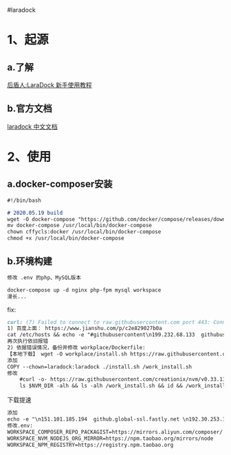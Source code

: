 #laradock

1、起源
====
a.了解
----
[后盾人:LaraDock 新手使用教程](https://www.houdunren.com/topic/729) 

b.官方文档
----
[laradock 中文文档](https://laradock-docs.linganmin.cn/zh/getting-started/#%E8%A6%81%E6%B1%82)

2、使用
====
a.docker-composer安装
----
```markdown
#!/bin/bash

# 2020.05.19 build
wget -O docker-compose "https://github.com/docker/compose/releases/download/1.26.0-rc4/docker-compose-Linux-x86_64"
mv docker-compose /usr/local/bin/docker-compose
chown cffycls:docker /usr/local/bin/docker-compose
chmod +x /usr/local/bin/docker-compose
```
b.环境构建
----
```markdown
修改 .env 的php、MySQL版本

docker-compose up -d nginx php-fpm mysql workspace
漫长...
```
fix:
```markdown
curl: (7) Failed to connect to raw.githubusercontent.com port 443: Connection refused
1) 百度上面： https://www.jianshu.com/p/c2e829027b0a
cat /etc/hosts && echo -e "#githubusercontent\n199.232.68.133  githubusercontent.com\n">>/etc/hosts
再次执行依旧报错
2) 依据错误情况，备份并修改 workplace/Dockerfile:
【本地下载】 wget -O workplace/install.sh https://raw.githubusercontent.com/creationix/nvm/v0.33.11/install.sh
添加
COPY --chown=laradock:laradock ./install.sh /work_install.sh
修改
    #curl -o- https://raw.githubusercontent.com/creationix/nvm/v0.33.11/install.sh | bash \
    ls $NVM_DIR -alh && ls -alh /work_install.sh && id && /work_install.sh \
```
下载提速
```markdown
添加
echo -e "\n151.101.185.194  github.global-ssl.fastly.net \n192.30.253.112 github.com\n" >> /etc/hosts \
修改.env:
WORKSPACE_COMPOSER_REPO_PACKAGIST=https://mirrors.aliyun.com/composer/
WORKSPACE_NVM_NODEJS_ORG_MIRROR=https://npm.taobao.org/mirrors/node
WORKSPACE_NPM_REGISTRY=https://registry.npm.taobao.org
```
